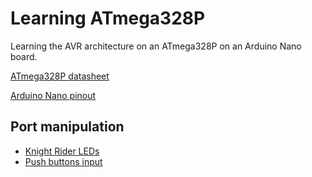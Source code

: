 # Learning ATmega328P

Learning the AVR architecture on an ATmega328P on an Arduino Nano board.

[ATmega328P datasheet](https://ww1.microchip.com/downloads/en/DeviceDoc/ATmega48A-PA-88A-PA-168A-PA-328-P-DS-DS40002061A.pdf "ATmega328P datasheet")

[Arduino Nano pinout](https://content.arduino.cc/assets/Pinout-NANO_latest.pdf "Arduino Nano pinout")

## Port manipulation

- [Knight Rider LEDs](https://github.com/Ivanf1/learning-ATmega328P/tree/master/projects/knight-rider-leds)
- [Push buttons input](https://github.com/Ivanf1/learning-ATmega328P/tree/master/projects/push-buttons)
